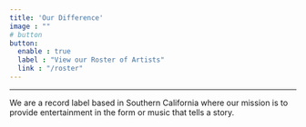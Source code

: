 ```yaml
---
title: 'Our Difference'
image : ""
# button
button:
  enable : true
  label : "View our Roster of Artists"
  link : "/roster"
---
```

---  

  We are a record label based in Southern California where our mission is to provide entertainment in the form or music that tells a story.